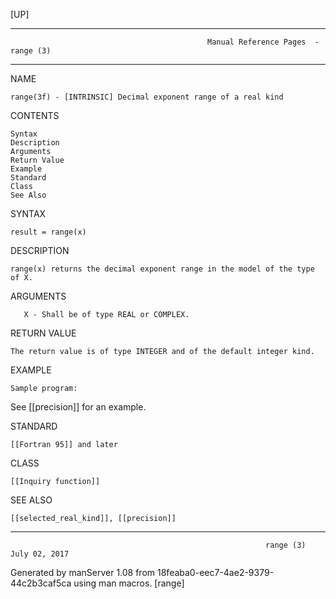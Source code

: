 [UP]

-----------------------------------------------------------------------------------------------------------------------------------
                                                Manual Reference Pages  - range (3)
-----------------------------------------------------------------------------------------------------------------------------------
                                                                 
NAME

    range(3f) - [INTRINSIC] Decimal exponent range of a real kind

CONTENTS

    Syntax
    Description
    Arguments
    Return Value
    Example
    Standard
    Class
    See Also

SYNTAX

    result = range(x)

DESCRIPTION

    range(x) returns the decimal exponent range in the model of the type of X.

ARGUMENTS

       X - Shall be of type REAL or COMPLEX.

RETURN VALUE

    The return value is of type INTEGER and of the default integer kind.

EXAMPLE

    Sample program:

See [[precision]] for an example.

STANDARD

    [[Fortran 95]] and later

CLASS

    [[Inquiry function]]

SEE ALSO

    [[selected_real_kind]], [[precision]]

-----------------------------------------------------------------------------------------------------------------------------------

                                                             range (3)                                                July 02, 2017

Generated by manServer 1.08 from 18feaba0-eec7-4ae2-9379-44c2b3caf5ca using man macros.
                                                              [range]
